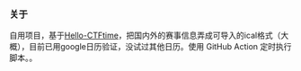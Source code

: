 ### 关于

自用项目，基于[Hello-CTFtime](https://github.com/ProbiusOfficial/Hello-CTFtime/tree/main)，把国内外的赛事信息弄成可导入的ical格式（大概），目前已用google日历验证，没试过其他日历。使用 GitHub Action 定时执行脚本。。
